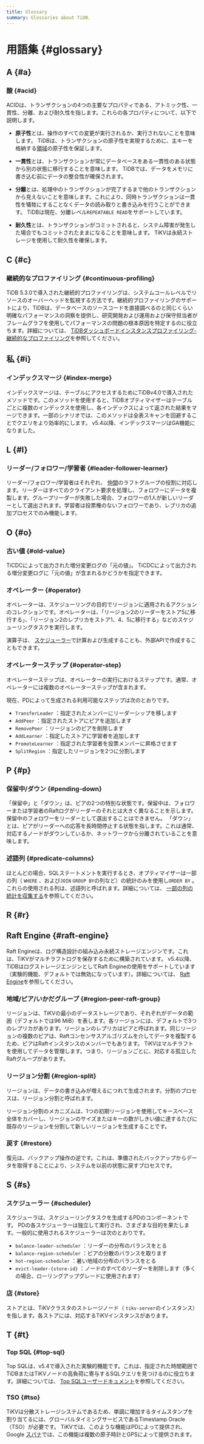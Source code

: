 ```yaml
---
title: Glossary
summary: Glossaries about TiDB.
---
```


# 用語集 {#glossary}

## A {#a}

### 酸 {#acid}

ACIDは、トランザクションの4つの主要なプロパティである、アトミック性、一貫性、分離、および耐久性を指します。これらの各プロパティについて、以下で説明します。

-   **原子性**とは、操作のすべての変更が実行されるか、実行されないことを意味します。 TiDBは、トランザクションの原子性を実現するために、主キーを格納する[領域](#regionpeerraft-group)の原子性を保証します。

-   **一貫性**とは、トランザクションが常にデータベースをある一貫性のある状態から別の状態に移行することを意味します。 TiDBでは、データをメモリに書き込む前にデータの整合性が確保されます。

-   **分離**とは、処理中のトランザクションが完了するまで他のトランザクションから見えないことを意味します。これにより、同時トランザクションは一貫性を犠牲にすることなくデータの読み取りと書き込みを行うことができます。 TiDBは現在、分離レベル`REPEATABLE READ`をサポートしています。

-   **耐久性**とは、トランザクションがコミットされると、システム障害が発生した場合でもコミットされたままになることを意味します。 TiKVは永続ストレージを使用して耐久性を確保します。

## C {#c}

### 継続的なプロファイリング {#continuous-profiling}

TiDB 5.3.0で導入された継続的プロファイリングは、システムコールレベルでリソースのオーバーヘッドを監視する方法です。継続的プロファイリングのサポートにより、TiDBは、データベースのソースコードを直接調べるのと同じくらい明確なパフォーマンスの洞察を提供し、研究開発および運用および保守担当者がフレームグラフを使用してパフォーマンスの問題の根本原因を特定するのに役立ちます。詳細については、 [TiDBダッシュボードインスタンスプロファイリング-継続的なプロファイリング](/dashboard/continuous-profiling.md)を参照してください。

## 私 {#i}

### インデックスマージ {#index-merge}

インデックスマージは、テーブルにアクセスするためにTiDBv4.0で導入されたメソッドです。このメソッドを使用すると、TiDBオプティマイザーはテーブルごとに複数のインデックスを使用し、各インデックスによって返された結果をマージできます。一部のシナリオでは、このメソッドは全表スキャンを回避することでクエリをより効率的にします。 v5.4以降、インデックスマージはGA機能になりました。

## L {#l}

### リーダー/フォロワー/学習者 {#leader-follower-learner}

リーダー/フォロワー/学習者はそれぞれ、 [仲間](#regionpeerraft-group)のラフトグループの役割に対応します。リーダーはすべてのクライアント要求を処理し、フォロワーにデータを複製します。グループリーダーが失敗した場合、フォロワーの1人が新しいリーダーとして選出されます。学習者は投票権のないフォロワーであり、レプリカの追加プロセスでのみ機能します。

## O {#o}

### 古い値 {#old-value}

TiCDCによって出力された増分変更ログの「元の値」。 TiCDCによって出力される増分変更ログに「元の値」が含まれるかどうかを指定できます。

### オペレーター {#operator}

オペレーターは、スケジューリングの目的でリージョンに適用されるアクションのコレクションです。オペレーターは、「リージョン2のリーダーをストア5に移行する」、「リージョン2のレプリカをストア1、4、5に移行する」などのスケジューリングタスクを実行します。

演算子は、 [スケジューラー](#scheduler)で計算および生成することも、外部APIで作成することもできます。

### オペレーターステップ {#operator-step}

オペレーターステップは、オペレーターの実行におけるステップです。通常、オペレーターには複数のオペレーターステップが含まれます。

現在、PDによって生成される利用可能なステップは次のとおりです。

-   `TransferLeader` ：指定されたメンバーにリーダーシップを移します
-   `AddPeer` ：指定されたストアにピアを追加します
-   `RemovePeer` ：リージョンのピアを削除します
-   `AddLearner` ：指定したストアに学習者を追加します
-   `PromoteLearner` ：指定された学習者を投票メンバーに昇格させます
-   `SplitRegion` ：指定したリージョンを2つに分割します

## P {#p}

### 保留中/ダウン {#pending-down}

「保留中」と「ダウン」は、ピアの2つの特別な状態です。保留中は、フォロワーまたは学習者のRaftログがリーダーのそれとは大きく異なることを示します。保留中のフォロワーをリーダーとして選出することはできません。 「ダウン」とは、ピアがリーダーへの応答を長時間停止する状態を指します。これは通常、対応するノードがダウンしているか、ネットワークから分離されていることを意味します。

### 述語列 {#predicate-columns}

ほとんどの場合、SQLステートメントを実行するとき、オプティマイザーは一部の列（ `WHERE` 、および`JOIN` `GROUP BY`の列など）の統計のみを使用し`ORDER BY` 。これらの使用される列は、述語列と呼ばれます。詳細については、 [一部の列の統計を収集する](/statistics.md#collect-statistics-on-some-columns)を参照してください。

## R {#r}

## Raft Engine {#raft-engine}

Raft Engineは、ログ構造設計の組み込み永続ストレージエンジンです。これは、TiKVがマルチラフトログを保存するために構築されています。 v5.4以降、TiDBはログストレージエンジンとしてRaft Engineの使用をサポートしています（実験的機能、デフォルトでは無効になっています）。詳細については、 [Raft Engine](/tikv-configuration-file.md#raft-engine)を参照してください。

### 地域/ピア/いかだグループ {#region-peer-raft-group}

リージョンは、TiKVの最小のデータストレージであり、それぞれがデータの範囲（デフォルトでは96 MiB）を表します。各リージョンには、デフォルトで3つのレプリカがあります。リージョンのレプリカはピアと呼ばれます。同じリージョンの複数のピアは、Raftコンセンサスアルゴリズムを介してデータを複製するため、ピアはRaftインスタンスのメンバーでもあります。 TiKVはマルチラフトを使用してデータを管理します。つまり、リージョンごとに、対応する孤立したRaftグループがあります。

### リージョン分割 {#region-split}

リージョンは、データの書き込みが増えるにつれて生成されます。分割のプロセスは、リージョン分割と呼ばれます。

リージョン分割のメカニズムは、1つの初期リージョンを使用してキースペース全体をカバーし、リージョンのサイズまたはキーの数がしきい値に達するたびに既存のリージョンを分割して新しいリージョンを生成することです。

### 戻す {#restore}

復元は、バックアップ操作の逆です。これは、準備されたバックアップからデータを取得することにより、システムを以前の状態に戻すプロセスです。

## S {#s}

### スケジューラー {#scheduler}

スケジューラは、スケジューリングタスクを生成するPDのコンポーネントです。 PDの各スケジューラーは独立して実行され、さまざまな目的を果たします。一般的に使用されるスケジューラーは次のとおりです。

-   `balance-leader-scheduler` ：リーダーの分布のバランスをとる
-   `balance-region-scheduler` ：ピアの分散のバランスを取ります
-   `hot-region-scheduler` ：暑い地域の分布のバランスをとる
-   `evict-leader-{store-id}` ：ノードのすべてのリーダーを削除します（多くの場合、ローリングアップグレードに使用されます）

### 店 {#store}

ストアとは、TiKVクラスタのストレージノード（ `tikv-server`のインスタンス）を指します。各ストアには、対応するTiKVインスタンスがあります。

## T {#t}

### Top SQL {#top-sql}

Top SQLは、v5.4で導入された実験的機能です。これは、指定された時間範囲でTiDBまたはTiKVノードの高負荷に寄与するSQLクエリを見つけるのに役立ちます。詳細については、 [Top SQLユーザードキュメント](/dashboard/top-sql.md)を参照してください。

### TSO {#tso}

TiKVは分散ストレージシステムであるため、単調に増加するタイムスタンプを割り当てるには、グローバルタイミングサービスであるTimestamp Oracle（TSO）が必要です。 TiKVでは、このような機能はPDによって提供され、Google [スパナ](http://static.googleusercontent.com/media/research.google.com/en//archive/spanner-osdi2012.pdf)では、この機能は複数の原子時計とGPSによって提供されます。
